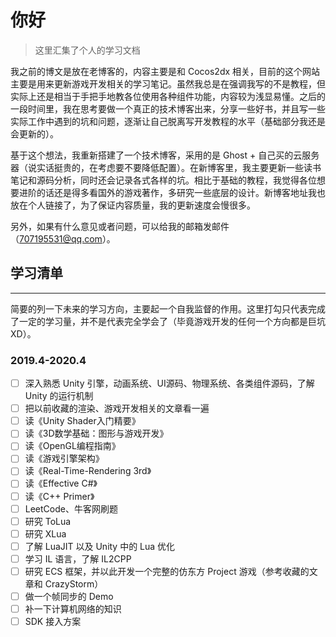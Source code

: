 # 你好

> 这里汇集了个人的学习文档

我之前的博文是放在老博客的，内容主要是和 Cocos2dx 相关，目前的这个网站主要是用来更新游戏开发相关的学习笔记。虽然我总是在强调我写的不是教程，但实际上还是相当于手把手地教各位使用各种组件功能，内容较为浅显易懂。之后的一段时间里，我在思考要做一个真正的技术博客出来，分享一些好书，并且写一些实际工作中遇到的坑和问题，逐渐让自己脱离写开发教程的水平（基础部分我还是会更新的）。

基于这个想法，我重新搭建了一个技术博客，采用的是 Ghost + 自己买的云服务器（说实话挺贵的，在考虑要不要降低配置）。在新博客里，我主要更新一些读书笔记和源码分析，同时还会记录各式各样的坑。相比于基础的教程，我觉得各位想要进阶的话还是得多看国外的游戏著作，多研究一些底层的设计。新博客地址我也放在个人链接了，为了保证内容质量，我的更新速度会慢很多。

另外，如果有什么意见或者问题，可以给我的邮箱发邮件（707195531@qq.com）。

## 学习清单

---

简要的列一下未来的学习方向，主要起一个自我监督的作用。这里打勾只代表完成了一定的学习量，并不是代表完全学会了（毕竟游戏开发的任何一个方向都是巨坑 XD）。

### 2019.4-2020.4

- [ ] 深入熟悉 Unity 引擎，动画系统、UI源码、物理系统、各类组件源码，了解 Unity 的运行机制
- [ ] 把以前收藏的渲染、游戏开发相关的文章看一遍
- [ ] 读《Unity Shader入门精要》
- [ ] 读《3D数学基础：图形与游戏开发》
- [ ] 读《OpenGL编程指南》
- [ ] 读《游戏引擎架构》
- [ ] 读《Real-Time-Rendering 3rd》
- [ ] 读《Effective C#》
- [ ] 读《C++ Primer》
- [ ] LeetCode、牛客网刷题
- [ ] 研究 ToLua
- [ ] 研究 XLua
- [ ] 了解 LuaJIT 以及 Unity 中的 Lua 优化
- [ ] 学习 IL 语言，了解 IL2CPP
- [ ] 研究 ECS 框架，并以此开发一个完整的仿东方 Project 游戏（参考收藏的文章和 CrazyStorm）
- [ ] 做一个帧同步的 Demo
- [ ] 补一下计算机网络的知识
- [ ] SDK 接入方案